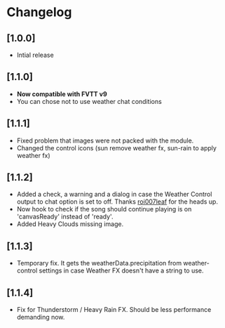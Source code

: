 # Changelog

## [1.0.0]
- Intial release
  
## [1.1.0]
- **Now compatible with FVTT v9**
- You can chose not to use weather chat conditions
  
## [1.1.1]
- Fixed problem that images were not packed with the module.
- Changed the control icons (sun remove weather fx, sun-rain to apply weather fx)
  
## [1.1.2]
- Added a check, a warning and a dialog in case the Weather Control output to chat option is set to off. Thanks [roi007leaf](https://github.com/roi007leaf) for the heads up.
- Now hook to check if the song should continue playing is on 'canvasReady' instead of 'ready'.
- Added Heavy Clouds missing image.
  
## [1.1.3]
- Temporary fix. It gets the weatherData.precipitation from weather-control settings in case Weather FX doesn't have a string to use.
  
## [1.1.4]
- Fix for Thunderstorm / Heavy Rain FX. Should be less performance demanding now.